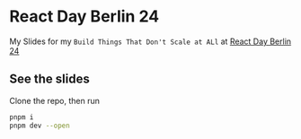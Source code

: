 # React Day Berlin 24

My Slides for my `Build Things That Don't Scale at ALl` at [React Day Berlin 24](https://reactday.berlin/)

## See the slides

Clone the repo, then run

```bash
pnpm i
pnpm dev --open
```
